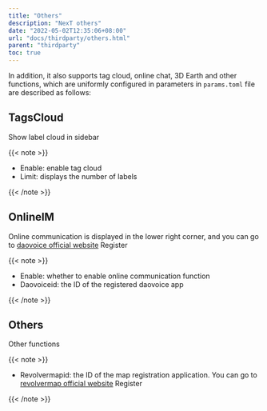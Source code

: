 ```yaml
---
title: "Others"
description: "NexT others"
date: "2022-05-02T12:35:06+08:00"
url: "docs/thirdparty/others.html"
parent: "thirdparty"
toc: true
---
```


In addition, it also supports tag cloud, online chat, 3D Earth and other functions, which are uniformly configured in parameters in `params.toml` file are described as follows:

## TagsCloud

Show label cloud in sidebar

{{< note >}}

- Enable: enable tag cloud
- Limit: displays the number of labels

{{< /note >}}

## OnlineIM

Online communication is displayed in the lower right corner, and you can go to [daovoice official website](http://account.daocloud.io/signup) Register

{{< note >}}

- Enable: whether to enable online communication function
- Daovoiceid: the ID of the registered daovoice app

{{< /note >}}

## Others

Other functions

{{< note >}}

- Revolvermapid: the ID of the map registration application. You can go to [revolvermap official website](https://www.revolvermaps.com/) Register

{{< /note >}}